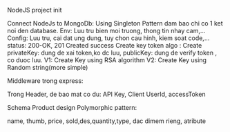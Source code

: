 NodeJS project init

Connect NodeJs to MongoDb: Using Singleton Pattern dam bao chi co 1 ket noi den database.
Env: Luu tru bien moi truong, thong tin nhay cam,...
Config: Luu tru, cai dat ung dung, tuy chon cau hinh, kiem soat code,...
status: 200-OK, 201 Created success
Create key token algo :
Create
privateKey: dung de xai token,ko dc luu, publicKey: dung de verify token , co duoc luu.
V1: Create Key using RSA algorithm
V2: Create Key using Random string(more simple)

Middleware trong express:

Trong Header, de bao mat co du: API Key, Client UserId, accessToken

Schema Product design
Polymorphic pattern:

name, thumb, price, sold,des,quantity,type, dac dimem rieng, atribute
